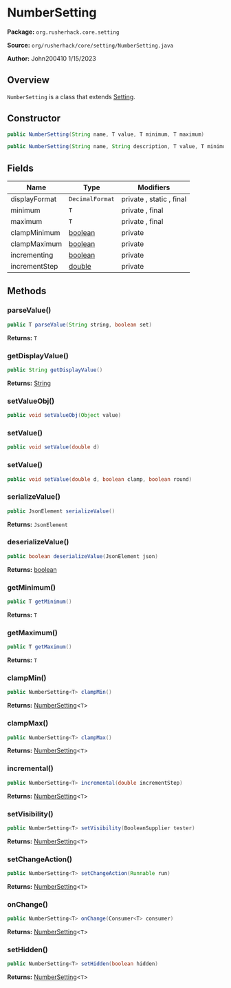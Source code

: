 # NumberSetting

**Package:** `org.rusherhack.core.setting`

**Source:** `org/rusherhack/core/setting/NumberSetting.java`

**Author:** John200410 1/15/2023



## Overview

`NumberSetting` is a class that extends [Setting](/core/setting/Setting.md).

## Constructor

```java
public NumberSetting(String name, T value, T minimum, T maximum)
```

```java
public NumberSetting(String name, String description, T value, T minimum, T maximum)
```

## Fields

| Name | Type | Modifiers |
|------|------|----------|
| displayFormat | `DecimalFormat` | private , static , final |
| minimum | `T` | private , final |
| maximum | `T` | private , final |
| clampMinimum | [boolean](https://docs.oracle.com/en/java/javase/21/docs/api/java.base/java/lang/Boolean.html) | private |
| clampMaximum | [boolean](https://docs.oracle.com/en/java/javase/21/docs/api/java.base/java/lang/Boolean.html) | private |
| incrementing | [boolean](https://docs.oracle.com/en/java/javase/21/docs/api/java.base/java/lang/Boolean.html) | private |
| incrementStep | [double](https://docs.oracle.com/en/java/javase/21/docs/api/java.base/java/lang/Double.html) | private |


## Methods

### parseValue()

```java
public T parseValue(String string, boolean set)
```

**Returns:** `T`

### getDisplayValue()

```java
public String getDisplayValue()
```

**Returns:** [String](https://docs.oracle.com/en/java/javase/21/docs/api/java.base/java/lang/String.html)

### setValueObj()

```java
public void setValueObj(Object value)
```

### setValue()

```java
public void setValue(double d)
```

### setValue()

```java
public void setValue(double d, boolean clamp, boolean round)
```

### serializeValue()

```java
public JsonElement serializeValue()
```

**Returns:** `JsonElement`

### deserializeValue()

```java
public boolean deserializeValue(JsonElement json)
```

**Returns:** [boolean](https://docs.oracle.com/en/java/javase/21/docs/api/java.base/java/lang/Boolean.html)

### getMinimum()

```java
public T getMinimum()
```

**Returns:** `T`

### getMaximum()

```java
public T getMaximum()
```

**Returns:** `T`

### clampMin()

```java
public NumberSetting<T> clampMin()
```

**Returns:** [NumberSetting](/core/setting/NumberSetting.md)<`T`>

### clampMax()

```java
public NumberSetting<T> clampMax()
```

**Returns:** [NumberSetting](/core/setting/NumberSetting.md)<`T`>

### incremental()

```java
public NumberSetting<T> incremental(double incrementStep)
```

**Returns:** [NumberSetting](/core/setting/NumberSetting.md)<`T`>

### setVisibility()

```java
public NumberSetting<T> setVisibility(BooleanSupplier tester)
```

**Returns:** [NumberSetting](/core/setting/NumberSetting.md)<`T`>

### setChangeAction()

```java
public NumberSetting<T> setChangeAction(Runnable run)
```

**Returns:** [NumberSetting](/core/setting/NumberSetting.md)<`T`>

### onChange()

```java
public NumberSetting<T> onChange(Consumer<T> consumer)
```

**Returns:** [NumberSetting](/core/setting/NumberSetting.md)<`T`>

### setHidden()

```java
public NumberSetting<T> setHidden(boolean hidden)
```

**Returns:** [NumberSetting](/core/setting/NumberSetting.md)<`T`>

